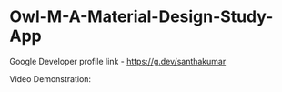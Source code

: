 # Owl-M-A-Material-Design-Study-App

Google Developer profile link - https://g.dev/santhakumar

Video Demonstration:
